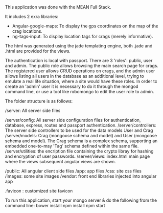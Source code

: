 This application was done with the MEAN Full Stack.

It includes 2 exra libraries:

- Angular-google-maps: To display the gps coordinates on the map of the crag locations.
- ng-tags-input: To display location tags for crags (merely informative).

The html was generated using the jade templating engine, both .jade and .html are provided for the views.

The authentication is local with passport.
There are 3 'roles': public, user and admin. The public role allows browsing the main search page for crags. The registered user allows CRUD operations on crags, and the admin user allows listing all users in the database as an additional level, trying to emulate a real life situation, where a site would have these roles. In order to create an 'admin' user it is necessary to do it through the mongod command line, or use a tool like robomongo to edit the user role to admin.

The folder structure is as follows:

/server: All server side files

/server/config: All server side configuration files for authentication, database, express, routes and passport authentication.
/server/controllers: The server side controllers to be used for the data models User and Crag
/server/models: Crag (mongoose schema and model) and User (mongoose schema and model). The Crag schema is a complex schema, supporting an embedded one-to-may 'Tag' schema defined within the same file.
/server/utilities: the encription file containing the crypto libray for hashing and encryption of user passwords.
/server/views: index.html main page where the views subsequent angular views are shown.

/public: All angular client side files
/app: app files
/css: site css files
/images: some site images
/vendor: front end libraries injected into angular app

.favicon : customized site favicon

To run this application, start your mongo server & do the following from the command line:
bower install
npm install
npm start